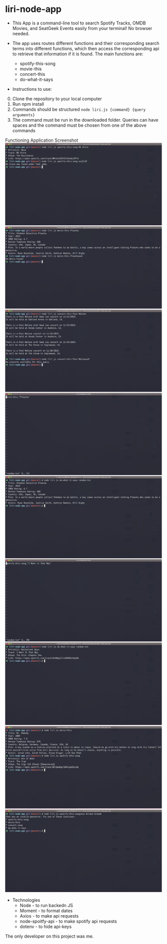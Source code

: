 # liri-node-app

* This App is a command-line tool to search Spotify Tracks, OMDB Movies, and SeatGeek Events easily from your terminal! No browser needed.

* The app uses routes different functions and their corresponding search terms into different functions, which then access the corresponding api to retrieve that information if it is found. The main functions are:
  * spotify-this-song
  * movie-this
  * concert-this
  * do-what-it-says

* Instructions to use:
0. Clone the repository to your local computer
1. Run npm install
2. Commands should be structured `node liri.js {command} {query arguments}`
3. The command must be run in the downloaded folder. Queries can have spaces and the command must be chosen from one of the above commands

Functioning Application Screenshot
![First Image](/assets/img/liri-1.png)
![First Image](/assets/img/liri-2.png)
![First Image](/assets/img/liri-3.png)
![First Image](/assets/img/liri-4.5.png)
![First Image](/assets/img/liri-4.png)
![First Image](/assets/img/liri-5.5.png)
![First Image](/assets/img/liri-5.png)
![First Image](/assets/img/liri-6.png)
![First Image](/assets/img/liri-7.png)

* Technologies
  * Node - to run backedn JS
  * Moment - to format dates
  * Axios - to make api requests
  * node-spoitfy-api - to make spotify api requests
  * dotenv - to hide api-keys

The only developer on this project was me.
